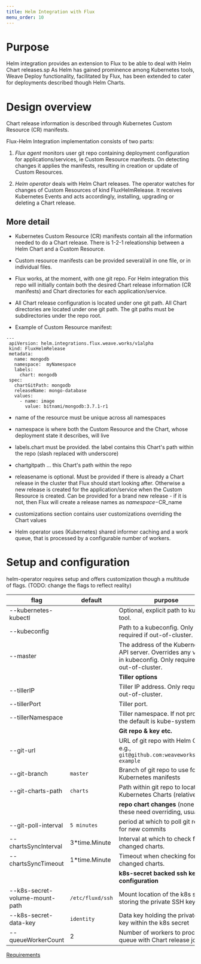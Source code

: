 ```yaml
---
title: Helm Integration with Flux
menu_order: 10
---
```


# Purpose

Helm integration provides an extension to Flux to be able to deal with Helm Chart releases.sp
As Helm has gained prominence among Kubernetes tools, Weave Deploy functionality,
facilitated by Flux, has been extended to cater for deployments described though Helm
Charts.

# Design overview

Chart release information is described through Kubernetes Custom Resource (CR) manifests.

Flux-Helm Integration implementation consists of two parts:

1. *Flux agent* monitors user git repo containing deployment configuration for applications/services, ie Custom Resource manifests. On detecting changes it applies the manifests, resulting in creation or update of Custom Resources.

2. *Helm operator* deals with Helm Chart releases. The operator watches for changes of Custom Resources of kind FluxHelmRelease. It receives Kubernetes Events and acts accordingly, installing, upgrading or deleting a Chart release.

## More detail

 - Kubernetes Custom Resource (CR) manifests contain all the information needed to do a Chart release. There is 1-2-1 releationship between a Helm Chart and a Custom Resource.

 - Custom resource manifests can be provided several/all in one file, or in individual files.
 
 - Flux works, at the moment, with one git repo. For Helm integration this repo will initially contain both the desired Chart release information (CR manifests) and Chart directories for each application/service. 

 - All Chart release configuration is located under one git path. All Chart directories are located under one git path. The git paths must be subdirectories under the repo root.

 - Example of Custom Resource manifest:
 ```
---
  apiVersion: helm.integrations.flux.weave.works/v1alpha
  kind: FluxHelmRelease
  metadata:
    name: mongodb
    namespace:  myNamespace
    labels:
      chart: mongodb
  spec:
    chartGitPath: mongodb
    releaseName: mongo-database
    values:
      - name: image
        value: bitnami/mongodb:3.7.1-r1
 ```

  - name of the resource must be unique across all namespaces
  - namespace is where both the Custom Resource and the Chart, whose deployment state it describes, will live
  - labels.chart must be provided. the label contains this Chart's path within the repo (slash replaced with underscore)
  - chartgitpath ... this Chart's path within the repo
  - releasename is optional. Must be provided if there is already a Chart release in the cluster that Flux should start looking after. Otherwise a new release is created for the application/service when the Custom Resource is created. Can be provided for a brand new release - if it is not, then Flux will create a release names as $namespace-$CR_name
  - customizations section contains user customizations overriding the Chart values

 - Helm operator uses (Kubernetes) shared informer caching and a work queue, that is processed by a configurable number of workers.
# Setup and configuration

helm-operator requires setup and offers customization though a multitude of flags.
(TODO: change the flags to reflect reality)

|flag                    | default                       | purpose |
|------------------------|-------------------------------|---------|
|--kubernetes-kubectl    |                               | Optional, explicit path to kubectl tool.|
|--kubeconfig            |                               | Path to a kubeconfig. Only required if out-of-cluster.|
|--master                |                               | The address of the Kubernetes API server. Overrides any value in kubeconfig. Only required if out-of-cluster.|
|                        |                               | **Tiller options**|
|--tillerIP              |                               | Tiller IP address. Only required if out-of-cluster.|
|--tillerPort            |                               | Tiller port.|
|--tillerNamespace       |                               | Tiller namespace. If not provided, the default is kube-system.|
|                        |                               | **Git repo & key etc.**|
|--git-url               |                               | URL of git repo with Helm Charts; e.g., `git@github.com:weaveworks/flux-example`|
|--git-branch            | `master`                      | Branch of git repo to use for Kubernetes manifests|
|--git-charts-path       | `charts`                      | Path within git repo to locate Kubernetes Charts (relative path)|
|                        |                               | **repo chart changes** (none of these need overriding, usually) |
|--git-poll-interval     | `5 minutes`                   | period at which to poll git repo for new commits|
|--chartsSyncInterval    | 3*time.Minute                 | Interval at which to check for changed charts.|
|--chartsSyncTimeout     | 1*time.Minute                 | Timeout when checking for changed charts.|
|                        |                               | **k8s-secret backed ssh keyring configuration**|
|--k8s-secret-volume-mount-path | `/etc/fluxd/ssh`       | Mount location of the k8s secret storing the private SSH key|
|--k8s-secret-data-key   | `identity`                    | Data key holding the private SSH key within the k8s secret|
|--queueWorkerCount      |  2                            | Number of workers to process queue with Chart release jobs.|

[Requirements](./helm-integration-requirements.md)

